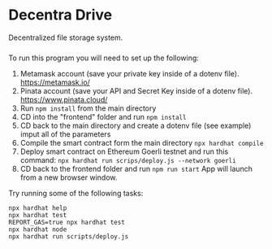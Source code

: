 # Decentra Drive

Decentralized file storage system.

###

To run this program you will need to set up the following:
1. Metamask account (save your private key inside of a dotenv file). https://metamask.io/
2. Pinata account (save your API and Secret Key inside of a dotenv file). https://www.pinata.cloud/
3. Run `npm install` from the main directory
4. CD into the "frontend" folder and run `npm install`
5. CD back to the main directory and create a dotenv file (see example) imput all of the parameters
6. Compile the smart contract form the main directory `npx hardhat compile`
7. Deploy smart contract on Ethereum Goerli testnet and run this command: `npx hardhat run scrips/deploy.js --network goerli`
8. CD back to the frontend folder and run `npm run start` App will launch from a new browser window.

Try running some of the following tasks:

```shell
npx hardhat help
npx hardhat test
REPORT_GAS=true npx hardhat test
npx hardhat node
npx hardhat run scripts/deploy.js
```
